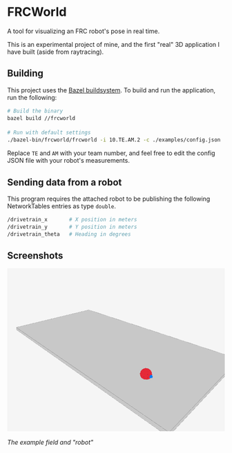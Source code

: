 # FRCWorld
A tool for visualizing an FRC robot's pose in real time.

This is an experimental project of mine, and the first "real" 3D application I have built (aside from raytracing).

## Building 

This project uses the [Bazel buildsystem](https://bazel.build). To build and run the application, run the following:

```sh
# Build the binary
bazel build //frcworld

# Run with default settings
./bazel-bin/frcworld/frcworld -i 10.TE.AM.2 -c ./examples/config.json
```

Replace `TE` and `AM` with your team number, and feel free to edit the config JSON file with your robot's measurements.

## Sending data from a robot

This program requires the attached robot to be publishing the following NetworkTables entries as type `double`.

```sh
/drivetrain_x       # X position in meters
/drivetrain_y       # Y position in meters
/drivetrain_theta   # Heading in degrees
```

## Screenshots

![example field](assets/frcworldv1.png)

*The example field and "robot"*